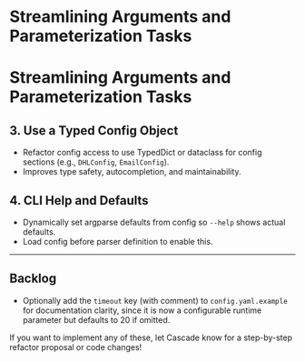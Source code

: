 # Streamlining Arguments and Parameterization Tasks

# Streamlining Arguments and Parameterization Tasks

## 3. Use a Typed Config Object
- Refactor config access to use TypedDict or dataclass for config sections (e.g., `DHLConfig`, `EmailConfig`).
- Improves type safety, autocompletion, and maintainability.

## 4. CLI Help and Defaults
- Dynamically set argparse defaults from config so `--help` shows actual defaults.
- Load config before parser definition to enable this.

---

## Backlog
- Optionally add the `timeout` key (with comment) to `config.yaml.example` for documentation clarity, since it is now a configurable runtime parameter but defaults to 20 if omitted.

If you want to implement any of these, let Cascade know for a step-by-step refactor proposal or code changes!
